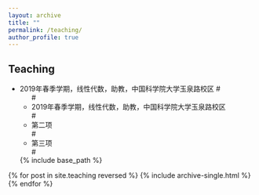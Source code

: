 ```yaml
---
layout: archive
title: ""
permalink: /teaching/
author_profile: true
---
```


## Teaching
* 2019年春季学期，线性代数，助教，中国科学院大学玉泉路校区
#<ul>
#<li>2019年春季学期，线性代数，助教，中国科学院大学玉泉路校区</li>
#<li>第二项</li>
#<li>第三项</li>
#</ul>
{% include base_path %}

{% for post in site.teaching reversed %}
  {% include archive-single.html %}
{% endfor %}
